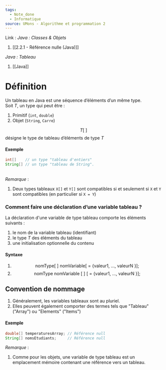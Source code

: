 ```yaml
---
tags:
  - Note_done
  - Informatique
source: UMons - Algorithme et programmation 2
---
```


Link :
_Java : Classes & Objets_
1. [[2.2.1 - Référence nulle (Java)]]

_Java : Tableau_
1. [[Java]]

# Définition
Un tableau en Java est une séquence d’éléments d’un même type.
\
Soit $T$, un type qui peut être :
1. Primitif (`int`, `double`)
2. Objet (`String`, `Carre`)

$$T[\ ]$$ désigne le type de tableau d’éléments de type $T$ 
#### Exemple 
```java
int[]    // un type "tableau d'entiers"
String[] // un type "tableau de String".
```
\
_Remarque_ : 
1. Deux types tableaux `X[]` et `Y[]` sont compatibles si et seulement si `X` et `Y` sont compatibles (en particulier si `X = Y`)
### Comment faire une déclaration d’une variable tableau ?
La déclaration d'une variable de type tableau comporte les éléments suivants :
1. le nom de la variable tableau (identifiant) 
2. le type $T$ des éléments du tableau 
3. une initialisation optionnelle du contenu

#### Syntaxe 
1. $$\text{nomType[ ] nomVariable[ = \{valeur1, ..., valeurN \}];}$$
2. $$\text{nomType nomVariable [ ] [ = \{ valeur1, ..., valeurN \}];}$$

## Convention de nommage
1. Généralement, les variables tableaux sont au pluriel. 
2. Elles peuvent également comporter des termes tels que "Tableau" ("Array") ou "Elements" ("Items")

#### Exemple
```java
double[] temperaturesArray; // Référence null
String[] nomsEtudiants;     // Référence null
```

_Remarque_ : 
1. Comme pour les objets, une variable de type tableau est un emplacement mémoire contenant une référence vers un tableau. 


